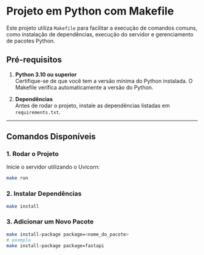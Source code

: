 # Projeto em Python com Makefile

Este projeto utiliza `Makefile` para facilitar a execução de comandos comuns, como instalação de dependências, execução do servidor e gerenciamento de pacotes Python.

## Pré-requisitos

1. **Python 3.10 ou superior**  
   Certifique-se de que você tem a versão mínima do Python instalada. O Makefile verifica automaticamente a versão do Python.

2. **Dependências**  
   Antes de rodar o projeto, instale as dependências listadas em `requirements.txt`.

---

## Comandos Disponíveis

### 1. **Rodar o Projeto**
Inicie o servidor utilizando o Uvicorn:
```bash
make run
```

### 2. Instalar Dependências
```bash
make install
```

### 3. Adicionar um Novo Pacote
```bash
make install-package package=<nome_do_pacote>
# exemplo
make install-package package=fastapi
```
